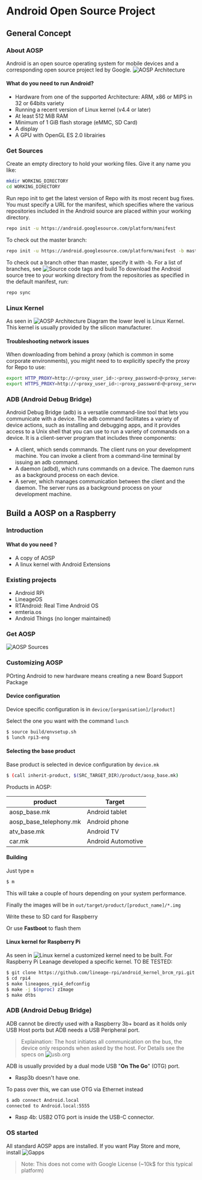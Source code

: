 # Android Open Source Project

## General Concept
### About AOSP
Android is an open source operating system for mobile devices and a corresponding open source project led by Google.
![AOSP Architecture](https://source.android.com/images/android_stack_1440.png)

#### What do you need to run Android?
- Hardware from one of the supported Architecture: ARM, x86 or MIPS in 32 or 64bits variety
- Running a recent version of Linux kernel (v4.4 or later)
- At least 512  MiB RAM
- Minimum of 1 GiB flash storage (eMMC, SD Card)
- A display
- A GPU with OpenGL ES 2.0 librairies

### Get Sources
Create an empty directory to hold your working files. Give it any name you like:
```bash
mkdir WORKING_DIRECTORY
cd WORKING_DIRECTORY
```
Run repo init to get the latest version of Repo with its most recent bug fixes. You must specify a URL for the manifest, which specifies where the various repositories included in the Android source are placed within your working directory.
```bash
repo init -u https://android.googlesource.com/platform/manifest
```
To check out the master branch:
```bash
repo init -u https://android.googlesource.com/platform/manifest -b master
```
To check out a branch other than master, specify it with -b. For a list of branches, see ![Source code tags and build](https://source.android.com/docs/setup/about/build-numbers#source-code-tags-and-builds)
To download the Android source tree to your working directory from the repositories as specified in the default manifest, run:
```bash
repo sync
```

### Linux Kernel
As seen in ![AOSP Architecture Diagram](#about-aosp) the lower level is Linux Kernel. This kernel is usually provided by the silicon manufacturer.


#### Troubleshooting network issues
When downloading from behind a proxy (which is common in some corporate environments), you might need to to explicitly specify the proxy for Repo to use:
```bash
export HTTP_PROXY=http://<proxy_user_id>:<proxy_password>@<proxy_server>:<proxy_port>
export HTTPS_PROXY=http://<proxy_user_id>:<proxy_password>@<proxy_server>:<proxy_port>
```


### ADB (Android Debug Bridge)
Android Debug Bridge (adb) is a versatile command-line tool that lets you communicate with a device. The adb command facilitates a variety of device actions, such as installing and debugging apps, and it provides access to a Unix shell that you can use to run a variety of commands on a device. It is a client-server program that includes three components:

- A client, which sends commands. The client runs on your development machine. You can invoke a client from a command-line terminal by issuing an adb command.
- A daemon (adbd), which runs commands on a device. The daemon runs as a background process on each device.
- A server, which manages communication between the client and the daemon. The server runs as a background process on your development machine.

## Build a AOSP on a Raspberry
### Introduction
#### What do you need ?
- A copy of AOSP
- A linux kernel with Android Extensions

### Existing projects
- Android RPi
- LineageOS
- RTAndroid: Real Time Android OS
- emteria.os
- Android Things (no longer maintained)

### Get AOSP
![AOSP Sources](#get-sources)

### Customizing AOSP
POrting Android to new hardware means creating a new Board Support Package

#### Device configuration
Device specific configuration is in `device/[organisation]/[product]`

Select the one you want with the command `lunch`
```bash
$ source build/envsetup.sh
$ lunch rpi3-eng
```
#### Selecting the base product
Base product is selected in device configuration by `device.mk`
```bash
$ (call inherit-product, $(SRC_TARGET_DIR)/product/aosp_base.mk)
```
Products in AOSP:

 product | Target |
 ------------ | -------------- |
 aosp_base.mk | Android tablet |
 aosp_base_telephony.mk | Android phone |
 atv_base.mk | Android TV |
 car.mk | Android Automotive |

#### Building
Just type `m`
```bash
$ m
```
This will take a couple of hours depending on your system performance.

Finally the images will be in `out/target/product/[product_name]/*.img`

Write these to SD card for Raspberry

Or use **Fastboot** to flash them

#### Linux kernel for Raspberry Pi
As seen in ![Linux kernel](#linux-kernel) a customized kernel need to be built.
For Raspberry Pi Leanage developed a specific kernel.
TO BE TESTED:
```bash
$ git clone https://github.com/lineage-rpi/android_kernel_brcm_rpi.git rpi4
$ cd rpi4
$ make lineageos_rpi4_defconfig
$ make -j $(nproc) zImage
$ make dtbs
```

### ADB (Android Debug Bridge)
ADB cannot be directly used with a Raspberry 3b+ board as it holds only USB Host ports but ADB needs a USB Peripheral port.

>Explaination: The host initiates all communication on the bus, the device only responds when asked by the host. For Details see the specs on ![usb.org](https://www.usb.org/documents)

ADB is usually provided by a dual mode USB "**On The Go**" (OTG) port. 
- Rasp3b doesn't have one. 

To pass over this, we can use OTG via Ethernet instead
```bash
$ adb connect Android.local
connected to Android.local:5555
```
- Rasp 4b: USB2 OTG port is inside the USB-C connector.

### OS started
All standard AOSP apps are installed.
If you want Play Store and more, install ![**Gapps**](https://opengapps.org) 
> Note: This does not come with Google License (~10k$ for this typical platform)







